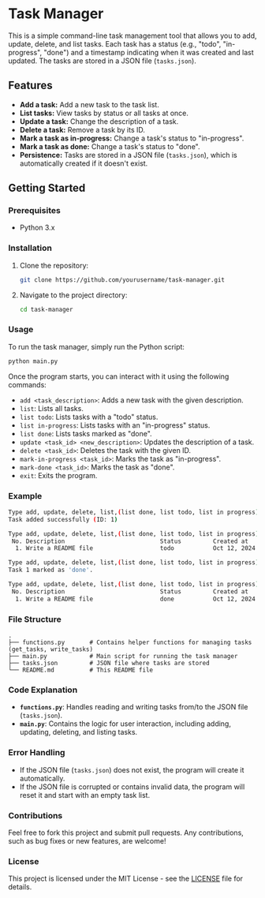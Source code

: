 # Task Manager

This is a simple command-line task management tool that allows you to add, update, delete, and list tasks. Each task has a status (e.g., "todo", "in-progress", "done") and a timestamp indicating when it was created and last updated. The tasks are stored in a JSON file (`tasks.json`).

## Features

- **Add a task:** Add a new task to the task list.
- **List tasks:** View tasks by status or all tasks at once.
- **Update a task:** Change the description of a task.
- **Delete a task:** Remove a task by its ID.
- **Mark a task as in-progress:** Change a task's status to "in-progress".
- **Mark a task as done:** Change a task's status to "done".
- **Persistence:** Tasks are stored in a JSON file (`tasks.json`), which is automatically created if it doesn't exist.

## Getting Started

### Prerequisites

- Python 3.x

### Installation

1. Clone the repository:
   ```bash
   git clone https://github.com/yourusername/task-manager.git
   ```
2. Navigate to the project directory:
   ```bash
   cd task-manager
   ```

### Usage

To run the task manager, simply run the Python script:

```bash
python main.py
```

Once the program starts, you can interact with it using the following commands:

- `add <task_description>`: Adds a new task with the given description.
- `list`: Lists all tasks.
- `list todo`: Lists tasks with a "todo" status.
- `list in-progress`: Lists tasks with an "in-progress" status.
- `list done`: Lists tasks marked as "done".
- `update <task_id> <new_description>`: Updates the description of a task.
- `delete <task_id>`: Deletes the task with the given ID.
- `mark-in-progress <task_id>`: Marks the task as "in-progress".
- `mark-done <task_id>`: Marks the task as "done".
- `exit`: Exits the program.

### Example

```bash
Type add, update, delete, list,(list done, list todo, list in progress) or exit: add "Write a README file"
Task added successfully (ID: 1)

Type add, update, delete, list,(list done, list todo, list in progress) or exit: list
 No. Description                           Status         Created at             Updated at             
  1. Write a README file                   todo           Oct 12, 2024 12:34:56  Oct 12, 2024 12:34:56

Type add, update, delete, list,(list done, list todo, list in progress) or exit: mark-done 1
Task 1 marked as 'done'.

Type add, update, delete, list,(list done, list todo, list in progress) or exit: list done
 No. Description                           Status         Created at             Updated at             
  1. Write a README file                   done           Oct 12, 2024 12:34:56  Oct 12, 2024 12:37:22
```

### File Structure

```
.
├── functions.py       # Contains helper functions for managing tasks (get_tasks, write_tasks)
├── main.py            # Main script for running the task manager
├── tasks.json         # JSON file where tasks are stored
└── README.md          # This README file
```

### Code Explanation

- **`functions.py`**: Handles reading and writing tasks from/to the JSON file (`tasks.json`).
- **`main.py`**: Contains the logic for user interaction, including adding, updating, deleting, and listing tasks.

### Error Handling

- If the JSON file (`tasks.json`) does not exist, the program will create it automatically.
- If the JSON file is corrupted or contains invalid data, the program will reset it and start with an empty task list.

### Contributions

Feel free to fork this project and submit pull requests. Any contributions, such as bug fixes or new features, are welcome!

### License

This project is licensed under the MIT License - see the [LICENSE](LICENSE) file for details.
```
